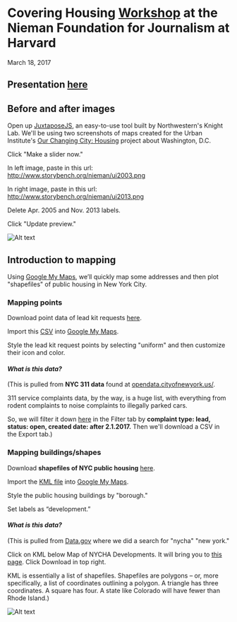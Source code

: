 # Covering Housing [Workshop](http://nieman.harvard.edu/sites/covering-housing/) at the Nieman Foundation for Journalism at Harvard 
March 18, 2017

## Presentation [here](https://docs.google.com/presentation/d/1HPN60v0WZVv483drKZ41_dEfrXMxj3bSi-hnYMiAARE/edit?usp=sharing)

## Before and after images

Open up [JuxtaposeJS](https://juxtapose.knightlab.com), an easy-to-use tool built by Northwestern's Knight Lab. We'll be using two screenshots of maps created for the Urban Institute's [Our Changing City: Housing](http://apps.urban.org/features/OurChangingCity/housing/index.html) project about Washington, D.C. 

Click "Make a slider now."

In left image, paste in this url: http://www.storybench.org/nieman/ui2003.png

In right image, paste in this url: http://www.storybench.org/nieman/ui2013.png

Delete Apr. 2005 and Nov. 2013 labels.

Click "Update preview."

![Alt text](http://www.storybench.org/nieman/ui2013web.jpg)

## Introduction to mapping

Using [Google My Maps](https://www.google.com/mymaps), we’ll quickly map some addresses and then plot "shapefiles" of public housing in New York City.

### Mapping points

Download point data of lead kit requests [here](https://drive.google.com/file/d/0B56vzj8m6JInVUVYSnpmelpQUU0/view?usp=sharing). 

Import this [CSV](https://drive.google.com/file/d/0B56vzj8m6JInVUVYSnpmelpQUU0/view?usp=sharing) into [Google My Maps](https://www.google.com/mymaps). 

Style the lead kit request points by selecting "uniform" and then customize their icon and color.

#### *What is this data?*

(This is pulled from **NYC 311 data** found at [opendata.cityofnewyork.us/](http://opendata.cityofnewyork.us/). 

311 service complaints data, by the way, is a huge list, with everything from rodent complaints to noise complaints to illegally parked cars. 

So, we will filter it down [here](https://nycopendata.socrata.com/Social-Services/311-Service-Requests-from-2010-to-Present/erm2-nwe9/data) in the Filter tab by **complaint type: lead, status: open, created date: after 2.1.2017.** Then we'll download a CSV in the Export tab.)

### Mapping buildings/shapes

Download **shapefiles of NYC public housing** [here](https://data.cityofnewyork.us/api/geospatial/i9rv-hdr5?method=export&format=KML).

Import the [KML file](https://data.cityofnewyork.us/api/geospatial/i9rv-hdr5?method=export&format=KML) into [Google My Maps](https://www.google.com/mymaps). 

Style the public housing buildings by "borough."

Set labels as “development.”

#### *What is this data?*

(This is pulled from [Data.gov](https://catalog.data.gov/dataset?q=%22nycha%22+%22new+york%22&sort=views_recent+desc&as_sfid=AAAAAAU1g8W83MzHP5UveS-1h5BDNFZFvTZMJKi1B7tXi1JDtoKB7zh-Twe4loPvwDf9Ihel2O_RGSktN_jf8681CrEnLnAFvpsp7Ns0EIfjfwKj_7QICDqd4x9vQzTmImdGkEQ%3D&as_fid=9ce1c7f7e75a6fb29a87a0fb90cc71380565ba01&ext_location=&ext_bbox=&ext_prev_extent=-142.03125%2C8.754794702435618%2C-59.0625%2C61.77312286453146) where we did a search for "nycha" "new york."

Click on KML below Map of NYCHA Developments. It will bring you to [this page](https://catalog.data.gov/dataset/map-of-nycha-developments/resource/bc435fbe-04a4-43d8-9be5-130f9acf2757). Click Download in top right.

KML is essentially a list of shapefiles. Shapefiles are polygons – or, more specifically, a list of coordinates outlining a polygon. A triangle has three coordinates. A square has four. A state like Colorado will have fewer than Rhode Island.) 

![Alt text](http://www.storybench.org/nieman/mymaps.png)


